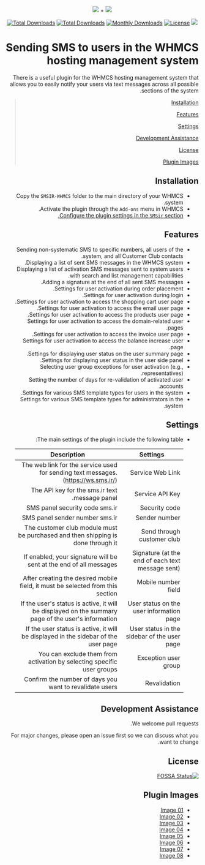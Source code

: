 <p align="center">
<img src="https://user-images.githubusercontent.com/3329008/111814382-a31bc700-88ef-11eb-94e2-41dd10c0d2b1.png" /> + 
<img src="https://user-images.githubusercontent.com/3329008/112176051-657fac80-8c15-11eb-87c1-d48fa0942392.png" />
</p>
<p align="center">
  <a href="https://packagist.org/packages/pejmankheyri/smsir-whmcs"><img src="https://poser.pugx.org/pejmankheyri/smsir-whmcs/v/stable" alt="Total Downloads"></a>
<a href="https://packagist.org/packages/pejmankheyri/smsir-whmcs"><img src="https://img.shields.io/packagist/dt/pejmankheyri/smsir-whmcs" alt="Total Downloads"></a>
  <a href="https://packagist.org/packages/pejmankheyri/smsir-whmcs"><img src="https://poser.pugx.org/pejmankheyri/smsir-whmcs/d/monthly" alt="Monthly Downloads"></a>
<a href="https://packagist.org/packages/pejmankheyri/smsir-whmcs"><img src="https://img.shields.io/github/license/pejmankheyri/smsir-whmcs" alt="License"></a>
<a href="https://app.fossa.com/projects/git%2Bgithub.com%2Fpejmankheyri%2FSMSIR-WHMCS?ref=badge_shield" alt="FOSSA Status"><img src="https://app.fossa.com/api/projects/git%2Bgithub.com%2Fpejmankheyri%2FSMSIR-WHMCS.svg?type=shield"/></a>
</p>
<div dir="rtl">

# Sending SMS to users in the WHMCS hosting management system

 There is a useful plugin for the WHMCS hosting management system that allows you to easily notify your users via text messages across all possible sections of the system.


> [Installation](https://github.com/pejmankheyri/SMSIR-WHMCS#%D9%86%D8%B5%D8%A8)
> 
> [Features](https://github.com/pejmankheyri/SMSIR-WHMCS#%D8%A7%D9%85%DA%A9%D8%A7%D9%86%D8%A7%D8%AA)
> 
> [Settings](https://github.com/pejmankheyri/SMSIR-WHMCS#%D8%AA%D9%86%D8%B8%DB%8C%D9%85%D8%A7%D8%AA)
> 
> [Development Assistance](https://github.com/pejmankheyri/SMSIR-WHMCS#%DA%A9%D9%85%DA%A9-%D8%A8%D9%87-%D8%AA%D9%88%D8%B3%D8%B9%D9%87)
> 
> [License](https://github.com/pejmankheyri/SMSIR-WHMCS#%D9%84%D8%A7%DB%8C%D8%B3%D9%86%D8%B3)
> 
> [Plugin Images](https://github.com/pejmankheyri/SMSIR-WHMCS#%D8%AA%D8%B5%D8%A7%D9%88%DB%8C%D8%B1-%D8%A7%D9%81%D8%B2%D9%88%D9%86%D9%87)

## Installation

* Copy the `SMSIR-WHMCS` folder to the main directory of your WHMCS system.
* Activate the plugin through the `Add-ons` menu in WHMCS.
* [Configure the plugin settings in the `SMSir` section.](https://github.com/pejmankheyri/SMSIR-WHMCS#%D8%AA%D9%86%D8%B8%DB%8C%D9%85%D8%A7%D8%AA)


## Features

- Sending non-systematic SMS to specific numbers, all users of the system, and all Customer Club contacts.
- Displaying a list of sent SMS messages in the WHMCS system.
- Displaying a list of activation SMS messages sent to system users with search and list management capabilities.
- Adding a signature at the end of all sent SMS messages.
- Settings for user activation during order placement.
- Settings for user activation during login.
- Settings for user activation to access the shopping cart user page.
- Settings for user activation to access the email user page.
- Settings for user activation to access the products user page.
- Settings for user activation to access the domain-related user pages.
- Settings for user activation to access the invoice user page.
- Settings for user activation to access the balance increase user page.
- Settings for displaying user status on the user summary page.
- Settings for displaying user status in the user side panel.
- Selecting user group exceptions for user activation (e.g., representatives).
- Setting the number of days for re-validation of activated user accounts.
- Settings for various SMS template types for users in the system.
- Settings for various SMS template types for administrators in the system.

## Settings

* The main settings of the plugin include the following table:

    | Settings | Description |
    | ------ | ------ |
    | Service Web Link | The web link for the service used for sending text messages. (https://ws.sms.ir/) |
    | Service API Key | The API key for the sms.ir text message panel. |
    | Security code | SMS panel security code sms.ir |
    | Sender number | SMS panel sender number sms.ir |
    | Send through customer club | The customer club module must be purchased and then shipping is done through it |
    | Signature (at the end of each text message sent) | If enabled, your signature will be sent at the end of all messages |
    | Mobile number field | After creating the desired mobile field, it must be selected from this section |
    | User status on the user information page | If the user's status is active, it will be displayed on the summary page of the user's information |
    | User status in the sidebar of the user page | If the user status is active, it will be displayed in the sidebar of the user page |
    | Exception user group | You can exclude them from activation by selecting specific user groups |
    | Revalidation | Confirm the number of days you want to revalidate users |

## Development Assistance

We welcome pull requests.

For major changes, please open an issue first so we can discuss what you want to change.
## License

[![FOSSA Status](https://app.fossa.com/api/projects/git%2Bgithub.com%2Fpejmankheyri%2FSMSIR-WHMCS.svg?type=large)](https://app.fossa.com/projects/git%2Bgithub.com%2Fpejmankheyri%2FSMSIR-WHMCS?ref=badge_large)

</div>

<div dir="rtl">

## Plugin Images

* <a href="https://user-images.githubusercontent.com/3329008/112186419-bd6ee100-8c1e-11eb-8b10-688160f87088.png" target="_blank">Image 01</a>
* <a href="https://user-images.githubusercontent.com/3329008/112186518-d5466500-8c1e-11eb-98d2-0b74280fec2e.png" target="_blank">Image 02</a>
* <a href="https://user-images.githubusercontent.com/3329008/112186568-e68f7180-8c1e-11eb-8103-e9f113ab37c9.png" target="_blank">Image 03</a>
* <a href="https://user-images.githubusercontent.com/3329008/112186625-f4dd8d80-8c1e-11eb-9332-5fbfa17faa3e.png" target="_blank">Image 04</a>
* <a href="https://user-images.githubusercontent.com/3329008/112186673-00c94f80-8c1f-11eb-9721-ffaf57f7449e.png" target="_blank">Image 05</a>
* <a href="https://user-images.githubusercontent.com/3329008/112276169-0fa31700-8c9e-11eb-9768-35b9b2a6cdac.png" target="_blank">Image 06</a>
* <a href="https://user-images.githubusercontent.com/3329008/112276193-19c51580-8c9e-11eb-8b53-7481cebaae8d.png" target="_blank">Image 07</a>
* <a href="https://user-images.githubusercontent.com/3329008/112276238-25184100-8c9e-11eb-9594-1b05e9a698a2.png" target="_blank">Image 08</a>

</div>
